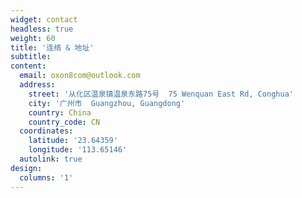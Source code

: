 ```yaml
---
widget: contact
headless: true
weight: 60
title: '连络 & 地址'
subtitle: 
content:
  email: oxon8com@outlook.com
  address:
    street: '从化区温泉镇温泉东路75号  75 Wenquan East Rd, Conghua'
    city: '广州市  Guangzhou, Guangdong'
    country: China
    country_code: CN
  coordinates:
    latitude: '23.64359'
    longitude: '113.65146'
  autolink: true
design:
  columns: '1'
---
```



